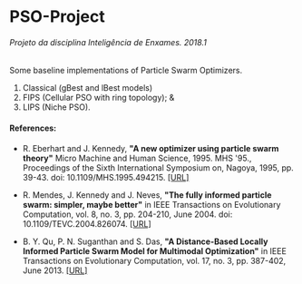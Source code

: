 # PSO-Project
###### Projeto da disciplina Inteligência de Enxames. 2018.1

Some baseline implementations of Particle Swarm Optimizers.
1. Classical (gBest and lBest models)
2. FIPS (Cellular PSO with ring topology); &
3. LIPS (Niche PSO).

#### References:

* R. Eberhart and J. Kennedy, **"A new optimizer using particle swarm theory"** Micro Machine and Human Science, 1995. MHS '95., Proceedings of the Sixth International Symposium on, Nagoya, 1995, pp. 39-43.
doi: 10.1109/MHS.1995.494215. 
[[URL]](http://ieeexplore.ieee.org/stamp/stamp.jsp?tp=&arnumber=494215&isnumber=10679)

* R. Mendes, J. Kennedy and J. Neves, **"The fully informed particle swarm: simpler, maybe better"** in IEEE Transactions on Evolutionary Computation, vol. 8, no. 3, pp. 204-210, June 2004.
doi: 10.1109/TEVC.2004.826074. 
[[URL]](http://ieeexplore.ieee.org/stamp/stamp.jsp?tp=&arnumber=1304843&isnumber=28981)

* B. Y. Qu, P. N. Suganthan and S. Das, **"A Distance-Based Locally Informed Particle Swarm Model for Multimodal Optimization"** in IEEE Transactions on Evolutionary Computation, vol. 17, no. 3, pp. 387-402, June 2013.
[[URL]](http://ieeexplore.ieee.org/stamp/stamp.jsp?tp=&arnumber=6213105&isnumber=6519957)